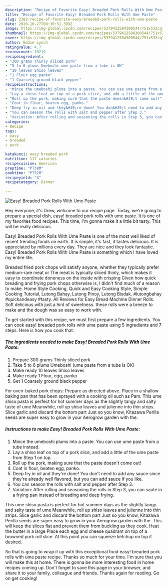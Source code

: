 ```yaml
---
description: "Recipe of Favorite Easy! Breaded Pork Rolls With Ume Paste"
title: "Recipe of Favorite Easy! Breaded Pork Rolls With Ume Paste"
slug: 2382-recipe-of-favorite-easy-breaded-pork-rolls-with-ume-paste
date: 2020-10-27T08:30:51.399Z
image: https://img-global.cpcdn.com/recipes/5379412584300544/751x532cq70/easy-breaded-pork-rolls-with-ume-paste-recipe-main-photo.jpg
thumbnail: https://img-global.cpcdn.com/recipes/5379412584300544/751x532cq70/easy-breaded-pork-rolls-with-ume-paste-recipe-main-photo.jpg
cover: https://img-global.cpcdn.com/recipes/5379412584300544/751x532cq70/easy-breaded-pork-rolls-with-ume-paste-recipe-main-photo.jpg
author: Eddie Lynch
ratingvalue: 4.7
reviewcount: 10219
recipeingredient:
- "300 grams Thinly sliced pork"
- "5 to 6 plums Umeboshi ume paste from a tube is OK"
- "10 leaves Shiso leaves"
- "1 Flour egg panko"
- "1 Coarsely ground black pepper"
recipeinstructions:
- "Mince the umeboshi plums into a paste. You can use ume paste from a tube instead."
- "Lay a shiso leaf on top of a pork slice, and add a little of the ume paste from Step 1 on top."
- "Roll up the pork, making sure that the paste doesn&#39;t come out!"
- "Coat in flour, beaten egg, panko."
- "Deep fry in oil and they&#39;re done! You don&#39;t need to add any sauce since they&#39;re already well flavored, but you can add sauce if you like."
- "You can season the rolls with salt and pepper after Step 3."
- "Variation: After rolling and seasoning the rolls in Step 3, you can saute in a frying pan instead of breading and deep frying."
categories:
- Recipe
tags:
- easy
- breaded
- pork

katakunci: easy breaded pork 
nutrition: 117 calories
recipecuisine: American
preptime: "PT38M"
cooktime: "PT32M"
recipeyield: "4"
recipecategory: Dinner

---
```



![Easy! Breaded Pork Rolls With Ume Paste](https://img-global.cpcdn.com/recipes/5379412584300544/751x532cq70/easy-breaded-pork-rolls-with-ume-paste-recipe-main-photo.jpg)

Hey everyone, it's Drew, welcome to our recipe page. Today, we're going to prepare a special dish, easy! breaded pork rolls with ume paste. It is one of my favorites food recipes. This time, I'm gonna make it a little bit tasty. This will be really delicious.

Easy! Breaded Pork Rolls With Ume Paste is one of the most well liked of recent trending foods on earth. It is simple, it's fast, it tastes delicious. It is appreciated by millions every day. They are nice and they look fantastic. Easy! Breaded Pork Rolls With Ume Paste is something which I have loved my entire life.

Breaded fried pork chops will satisfy anyone, whether they typically prefer medium-rare meat or The meat is typically sliced thinly, which makes it easy to coordinate doneness on the inside with crisping Given how quick breading and frying pork chops otherwise is, I didn&#39;t find much of a reason to make. Home Style Cooking, Quick and Easy Cooking Style, Simple Cooking Tutorial, Lutong Bahay, Lutong Pinoy, Lutong Bisdak. #lutongbahay #quickandeasy #tasty. All Reviews for Easy Bread Machine Dinner Rolls. Soft delicious with just a hint of sweetness. these rolls were a breeze to make and the dough was so easy to work with.


To get started with this recipe, we must first prepare a few ingredients. You can cook easy! breaded pork rolls with ume paste using 5 ingredients and 7 steps. Here is how you cook that.

<!--inarticleads1-->

##### The ingredients needed to make Easy! Breaded Pork Rolls With Ume Paste:

1. Prepare 300 grams Thinly sliced pork
1. Take 5 to 6 plums Umeboshi (ume paste from a tube is OK)
1. Make ready 10 leaves Shiso leaves
1. Make ready 1 Flour, egg, panko
1. Get 1 Coarsely ground black pepper


For oven-baked pork chops: Prepare as directed above. Place in a shallow baking pan that has been sprayed with a cooking oil such as Pam. This ume shiso pasta is perfect for hot summer days as the slightly tangy and salty taste of ume Meanwhile, roll up shiso leaves and julienne into thin strips. Slice garlic and discard the bottom part Just so you know, Kitazawa Perilla seeds are super easy to grow in your Aerogrow garden with the. 

<!--inarticleads2-->

##### Instructions to make Easy! Breaded Pork Rolls With Ume Paste:

1. Mince the umeboshi plums into a paste. You can use ume paste from a tube instead.
1. Lay a shiso leaf on top of a pork slice, and add a little of the ume paste from Step 1 on top.
1. Roll up the pork, making sure that the paste doesn&#39;t come out!
1. Coat in flour, beaten egg, panko.
1. Deep fry in oil and they&#39;re done! You don&#39;t need to add any sauce since they&#39;re already well flavored, but you can add sauce if you like.
1. You can season the rolls with salt and pepper after Step 3.
1. Variation: After rolling and seasoning the rolls in Step 3, you can saute in a frying pan instead of breading and deep frying.


This ume shiso pasta is perfect for hot summer days as the slightly tangy and salty taste of ume Meanwhile, roll up shiso leaves and julienne into thin strips. Slice garlic and discard the bottom part Just so you know, Kitazawa Perilla seeds are super easy to grow in your Aerogrow garden with the. This will keep the slices flat and prevent them from buckling as they cook. Heat the butter in a large Place each egg and cheese quadrant on top of a browned pork roll slice. At this point you can squeeze ketchup on top if desired. 

So that is going to wrap it up with this exceptional food easy! breaded pork rolls with ume paste recipe. Thanks so much for your time. I'm sure that you will make this at home. There is gonna be more interesting food in home recipes coming up. Don't forget to save this page in your browser, and share it to your family, colleague and friends. Thanks again for reading. Go on get cooking!
